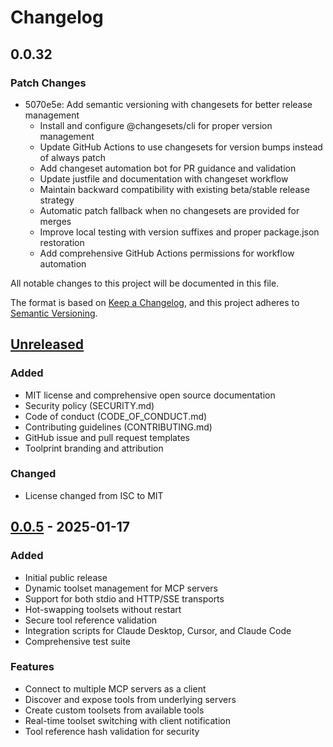 # Changelog

## 0.0.32

### Patch Changes

- 5070e5e: Add semantic versioning with changesets for better release management
  - Install and configure @changesets/cli for proper version management
  - Update GitHub Actions to use changesets for version bumps instead of always patch
  - Add changeset automation bot for PR guidance and validation
  - Update justfile and documentation with changeset workflow
  - Maintain backward compatibility with existing beta/stable release strategy
  - Automatic patch fallback when no changesets are provided for merges
  - Improve local testing with version suffixes and proper package.json restoration
  - Add comprehensive GitHub Actions permissions for workflow automation

All notable changes to this project will be documented in this file.

The format is based on [Keep a Changelog](https://keepachangelog.com/en/1.0.0/),
and this project adheres to [Semantic Versioning](https://semver.org/spec/v2.0.0.html).

## [Unreleased]

### Added

- MIT license and comprehensive open source documentation
- Security policy (SECURITY.md)
- Code of conduct (CODE_OF_CONDUCT.md)
- Contributing guidelines (CONTRIBUTING.md)
- GitHub issue and pull request templates
- Toolprint branding and attribution

### Changed

- License changed from ISC to MIT

## [0.0.5] - 2025-01-17

### Added

- Initial public release
- Dynamic toolset management for MCP servers
- Support for both stdio and HTTP/SSE transports
- Hot-swapping toolsets without restart
- Secure tool reference validation
- Integration scripts for Claude Desktop, Cursor, and Claude Code
- Comprehensive test suite

### Features

- Connect to multiple MCP servers as a client
- Discover and expose tools from underlying servers
- Create custom toolsets from available tools
- Real-time toolset switching with client notification
- Tool reference hash validation for security

[Unreleased]: https://github.com/toolprint/hypertool-mcp/compare/v0.0.5...HEAD
[0.0.5]: https://github.com/toolprint/hypertool-mcp/releases/tag/v0.0.5
